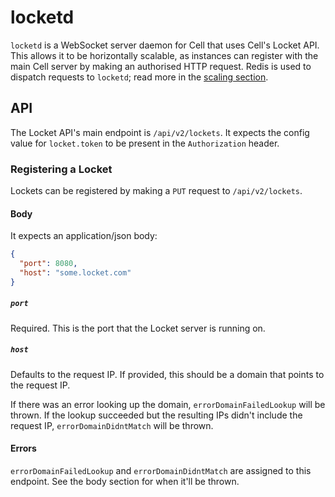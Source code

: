 # locketd

`locketd` is a WebSocket server daemon for Cell that uses Cell's Locket API. This allows it to be horizontally scalable, as instances can register with the main Cell server by making an authorised HTTP request. Redis is used to dispatch requests to `locketd`; read more in the [scaling section](scaling.md).

## API

The Locket API's main endpoint is `/api/v2/lockets`. It expects the config value for `locket.token` to be present in the `Authorization` header.

### Registering a Locket

Lockets can be registered by making a `PUT` request to `/api/v2/lockets`.

#### Body

It expects an application/json body:

```json
{
  "port": 8080,
  "host": "some.locket.com"
}
```

##### `port`

Required. This is the port that the Locket server is running on.

##### `host`

Defaults to the request IP. If provided, this should be a domain that points to the request IP.

If there was an error looking up the domain, `errorDomainFailedLookup` will be thrown. If the lookup succeeded but the resulting IPs didn't include the request IP, `errorDomainDidntMatch` will be thrown.

#### Errors

<!-- TODO: number representations -->

`errorDomainFailedLookup` and `errorDomainDidntMatch` are assigned to this endpoint. See the body section for when it'll be thrown.